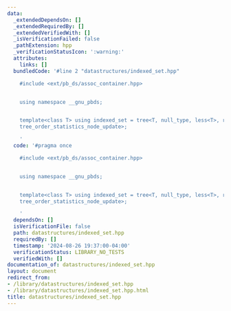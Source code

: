 ```yaml
---
data:
  _extendedDependsOn: []
  _extendedRequiredBy: []
  _extendedVerifiedWith: []
  _isVerificationFailed: false
  _pathExtension: hpp
  _verificationStatusIcon: ':warning:'
  attributes:
    links: []
  bundledCode: '#line 2 "datastructures/indexed_set.hpp"

    #include <ext/pb_ds/assoc_container.hpp>


    using namespace __gnu_pbds;


    template<class T> using indexed_set = tree<T, null_type, less<T>, rb_tree_tag,
    tree_order_statistics_node_update>;

    '
  code: '#pragma once

    #include <ext/pb_ds/assoc_container.hpp>


    using namespace __gnu_pbds;


    template<class T> using indexed_set = tree<T, null_type, less<T>, rb_tree_tag,
    tree_order_statistics_node_update>;

    '
  dependsOn: []
  isVerificationFile: false
  path: datastructures/indexed_set.hpp
  requiredBy: []
  timestamp: '2024-08-26 19:37:00-04:00'
  verificationStatus: LIBRARY_NO_TESTS
  verifiedWith: []
documentation_of: datastructures/indexed_set.hpp
layout: document
redirect_from:
- /library/datastructures/indexed_set.hpp
- /library/datastructures/indexed_set.hpp.html
title: datastructures/indexed_set.hpp
---
```

